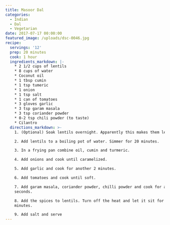 ```yaml
---
title: Masoor Dal
categories:
  - Indian
  - Dal
  - Vegetarian
date: 2017-07-17 00:00:00
featured_image: /uploads/dsc-0046.jpg
recipe:
  servings: '12'
  prep: 20 minutes
  cook: 1 hour
  ingredients_markdown: |-
    * 2 1/2 cups of lentils
    * 8 cups of water
    * Coconut oil
    * 1 tbsp cumin
    * 1 tsp tumeric
    * 1 onion
    * 1 tsp salt
    * 1 can of tomatoes
    * 3 gloves garlic
    * 3 tsp garam masala
    * 3 tsp coriander powder
    * 0-2 tsp chili powder (to taste)
    * Cilantro
  directions_markdown: >-
    1. (Optional) Soak lentils overnight. Apparently this makes them less gassy.

    2. Add lentils to a boiling pot of water. Simmer for 20 minutes.

    3. In a frying pan combine oil, cumin and turmeric.

    4. Add onions and cook until caramelized.

    5. Add garlic and cook for another 2 minutes.

    6. Add tomatoes and cook until soft.

    7. Add garam masala, coriander powder, chilli powder and cook for another 20
    seconds.

    8. Add the spices to lentils. Turn off the heat and let it sit for 30
    minutes.

    9. Add salt and serve
---
```



